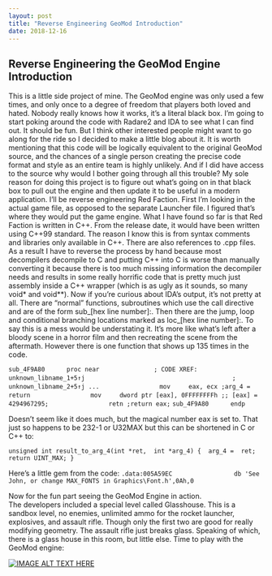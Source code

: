 ```yaml
---
layout: post
title: "Reverse Engineering GeoMod Introduction"
date: 2018-12-16
---
```


## Reverse Engineering the GeoMod Engine Introduction

This is a little side project of mine.  The GeoMod engine was only used a few times, and only once to a degree of freedom that players both loved and hated.  Nobody really knows how it works, it’s a literal black box.  I’m going to start poking around the code with Radare2 and IDA to see what I can find out.  It should be fun.  But I think other interested people might want to go along for the ride so I decided to make a little blog about it.  It is worth mentioning that this code will be logically equivalent to the original GeoMod source, and the chances of a single person creating the precise code format and style as an entire team is highly unlikely.  And if I did have access to the source why would I bother going through all this trouble?  My sole reason for doing this project is to figure out what’s going on in that black box to pull out the engine and then update it to be useful in a modern application.
I’ll be reverse engineering Red Faction. First I’m looking in the actual game file, as opposed to the separate Launcher file. I figured that’s where they would put the game engine.
What I have found so far is that Red Faction is written in C++.  From the release date, it would have been written using C++99 standard.  The reason I know this is from syntax comments and libraries only available in C++. There are also references to .cpp files.  As a result I have to reverse the process by hand because most decompilers decompile to C and putting C++ into C is worse than manually converting it because there is too much missing information the decompiler needs and results in some really horrific code that is pretty much just assembly inside a C++ wrapper (which is as ugly as it sounds, so many void* and void**).  Now if you’re curious about IDA’s output, it’s not pretty at all.  There are “normal” functions, subroutines which use the call directive and are of the form sub_[hex line number]:.  Then there are the jump, loop and conditional branching locations marked as loc_[hex line number]:.  To say this is a mess would be understating it.  It’s more like what’s left after a bloody scene in a horror film and then recreating the scene from the aftermath.
However there is one function that shows up 135 times in the code.


`sub_4F9A80      proc near               ; CODE XREF: unknown_libname_1+5↑j`
`                                        ; unknown_libname_2+5↑j ...`
`                mov     eax, ecx ;arg_4 = return`
`                mov     dword ptr [eax], 0FFFFFFFFh ;; [eax] = 4294967295;`
`                retn ;return eax;`
`sub_4F9A80      endp`


Doesn’t seem like it does much, but the magical number eax is set to.  That just so happens to be 232-1 or U32MAX  but this can be shortened in C or C++ to:

`unsigned int result_to_arg_4(int *ret,  int *arg_4) { 
	arg_4 =  ret;
	return UINT_MAX;
}`


Here’s a little gem from the code:
`.data:005A59EC                 db 'See John, or change MAX_FONTS in Graphics\Font.h',0Ah,0`

Now for the fun part seeing the GeoMod Engine in action.  
The developers included a special level called Glasshouse.  This is a sandbox level, no enemies, unlimited ammo for the rocket launcher, explosives, and assault rifle.  Though only the first two are good for really modifying geometry.  The assault rifle just breaks glass.  Speaking of which, there is a glass house in this room, but little else.  Time to play with the GeoMod engine: 

[![IMAGE ALT TEXT HERE](https://img.youtube.com/vi/1XHW4CPKL6Q/0.jpg)](https://www.youtube.com/watch?v=1XHW4CPKL6Q)
